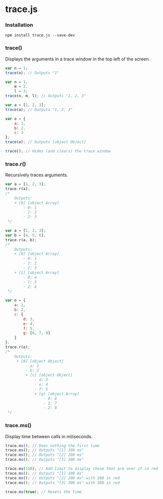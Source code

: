 # trace.js

### Installation
```
npm install trace.js --save-dev
```

### trace()
Displays the arguments in a trace window in the top left of the screen.

```javascript
var n = 1;
trace(n); // Outputs "1"

var n = 1,
    m = 2,
    l = 3;
trace(n, m, l); // Outputs "1, 2, 3"

var a = [1, 2, 3];
trace(a); // Outputs "1, 2, 3"

var o = {
    a: 1,
    b: 2,
    c: 3
};
trace(o); // Outputs [object Object]

trace(); // Hides (and clears) the trace window
```


### trace.r()
Recursively traces arguments.

```javascript
var a = [1, 2, 3];
trace.r(a);
/* 
    Outputs:
    + [0] [object Array]
        - 0: 1
        - 1: 2
        - 2: 3
 */

var a = [1, 2, 3];
var b = [4, 5, 6];
trace.r(a, b);
/* 
    Outputs:
    + [0] [object Array]
        - 0: 1
        - 1: 2
        - 2: 3
    + [1] [object Array]
        - 0: 4
        - 1: 5
        - 2: 6
 */

var o = {
    a: 1,
    b: 2,
    c: {
        d: 3,
        e: 4,
        f: 5,
        g: [6, 7, 8]
    }
};
trace.r(o);
/* 
    Outputs:
     + [0] [object Object]
         - a: 1
         - b: 2
         + [c] [object Object]
             - d: 3
             - e: 4
             - f: 5
             + [g] [object Array]
                 - 0: 6
                 - 1: 7
                 - 2: 8
 */
```


### trace.ms()
Display time between calls in miliseconds.

```javascript
trace.ms(); // Does nothing the first time
trace.ms(); // Outputs "[1] 100 ms"
trace.ms(); // Outputs "[2] 200 ms"
trace.ms(); // Outputs "[3] 300 ms"

trace.ms(150); // Add limit to display those that are over it in red
trace.ms(); // Outputs "[1] 100 ms"
trace.ms(); // Outputs "[2] 200 ms" with 200 in red
trace.ms(); // Outputs "[3] 300 ms" with 300 in red

trace.ms(true); // Resets the time
```